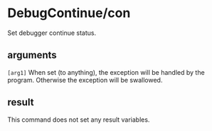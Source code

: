 # DebugContinue/con

Set debugger continue status.

## arguments

`[arg1]` When set (to anything), the exception will be handled by the program. Otherwise the exception will be swallowed.

## result

This command does not set any result variables.
